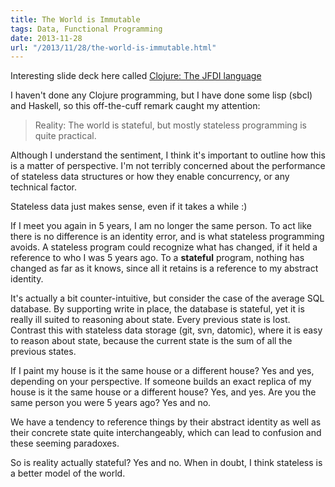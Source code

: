 ```yaml
---
title: The World is Immutable
tags: Data, Functional Programming
date: 2013-11-28
url: "/2013/11/28/the-world-is-immutable.html"
---
```


Interesting slide deck here called
[Clojure: The JFDI language](https://docs.google.com/presentation/d/15-7qFy6URdE7Owi2LitkQI_OHBu1AFWPUwHxgBc-O4E/edit#slide=id.g177bd4cb5_0173)

I haven't done any Clojure programming, but I have done some lisp (sbcl) and
Haskell, so this off-the-cuff remark caught my attention:

> Reality: The world is stateful, but mostly stateless programming is quite
> practical.

Although I understand the sentiment, I think it's important to outline how
this is a matter of perspective. I'm not terribly concerned about the
performance of stateless data structures or how they enable concurrency, or
any technical factor.

Stateless data just makes sense, even if it takes a while :)

If I meet you again in 5 years, I am no longer the same person. To act like
there is no difference is an identity error, and is what stateless programming
avoids. A stateless program could recognize what has changed, if it held a
reference to who I was 5 years ago. To a **stateful** program, nothing has
changed as far as it knows, since all it retains is a reference to my abstract
identity.

It's actually a bit counter-intuitive, but consider the case of the average
SQL database. By supporting write in place, the database is stateful, yet it
is really ill suited to reasoning about state. Every previous state is lost.
Contrast this with stateless data storage (git, svn, datomic), where it is
easy to reason about state, because the current state is the sum of all the
previous states.

If I paint my house is it the same house or a different house? Yes and yes,
depending on your perspective. If someone builds an exact replica of my house
is it the same house or a different house? Yes, and yes. Are you the same
person you were 5 years ago? Yes and no.

We have a tendency to reference things by their abstract identity as well as
their concrete state quite interchangeably, which can lead to confusion and
these seeming paradoxes.

So is reality actually stateful? Yes and no. When in doubt, I think stateless
is a better model of the world.
